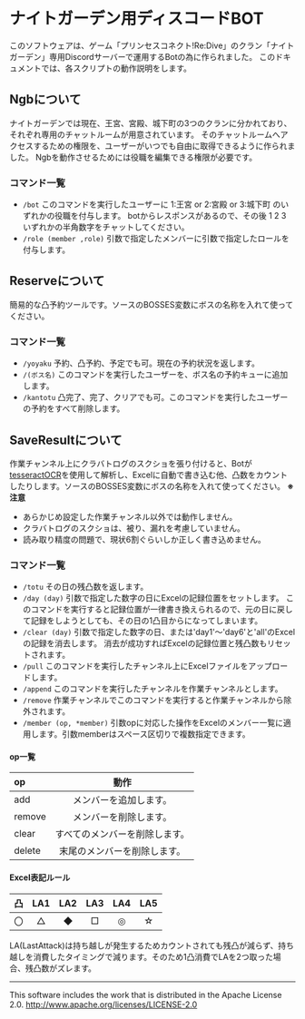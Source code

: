 # ナイトガーデン用ディスコードBOT
このソフトウェアは、ゲーム「プリンセスコネクト!Re:Dive」のクラン「ナイトガーデン」専用Discordサーバーで運用するBotの為に作られました。
このドキュメントでは、各スクリプトの動作説明をします。

## Ngbについて
ナイトガーデンでは現在、王宮、宮殿、城下町の3つのクランに分かれており、それぞれ専用のチャットルームが用意されています。
そのチャットルームへアクセスするための権限を、ユーザーがいつでも自由に取得できるように作られました。
Ngbを動作させるためには役職を編集できる権限が必要です。
### コマンド一覧
- `/bot`
このコマンドを実行したユーザーに 1:王宮 or 2:宮殿 or 3:城下町 のいずれかの役職を付与します。
botからレスポンスがあるので、その後 1 2 3 いずれかの半角数字をチャットしてください。
- `/role (member ,role)`
引数で指定したメンバーに引数で指定したロールを付与します。

## Reserveについて
簡易的な凸予約ツールです。ソースのBOSSES変数にボスの名称を入れて使ってください。
### コマンド一覧
- `/yoyaku`
予約、凸予約、予定でも可。現在の予約状況を返します。
- `/(ボス名)`
このコマンドを実行したユーザーを、ボス名の予約キューに追加します。
- `/kantotu`
凸完了、完了、クリアでも可。このコマンドを実行したユーザーの予約をすべて削除します。

## SaveResultについて
作業チャンネル上にクラバトログのスクショを張り付けると、Botが[tesseractOCR](https://github.com/tesseract-ocr)を使用して解析し、Excelに自動で書き込む他、凸数をカウントしたりします。ソースのBOSSES変数にボスの名称を入れて使ってください。
**※注意**
- あらかじめ設定した作業チャンネル以外では動作しません。
- クラバトログのスクショは、被り、漏れを考慮していません。
- 読み取り精度の問題で、現状6割ぐらいしか正しく書き込めません。
### コマンド一覧
- `/totu`
その日の残凸数を返します。
- `/day (day)`
引数で指定した数字の日にExcelの記録位置をセットします。
このコマンドを実行すると記録位置が一律書き換えられるので、元の日に戻して記録をしようとしても、その日の1凸目からになってしまいます。
- `/clear (day)`
引数で指定した数字の日、または'day1'～'day6'と'all'のExcelの記録を消去します。
消去が成功すればExcelの記録位置と残凸数もリセットされます。
- `/pull`
このコマンドを実行したチャンネル上にExcelファイルをアップロードします。
- `/append`
このコマンドを実行したチャンネルを作業チャンネルとします。
- `/remove`
作業チャンネルでこのコマンドを実行すると作業チャンネルから除外されます。
- `/member (op, *member)`
引数opに対応した操作をExcelのメンバー一覧に適用します。引数memberはスペース区切りで複数指定できます。
#### op一覧
| op     | 動作                        |
|:-------|:---------------------------:|
| add    | メンバーを追加します。        |
| remove | メンバーを削除します。        |
| clear  | すべてのメンバーを削除します。 |
| delete | 末尾のメンバーを削除します。   |
#### Excel表記ルール
|凸|LA1|LA2|LA3|LA4|LA5|
|:-:|:-:|:-:|:-:|:-:|:-:|
|〇|△|◆|□|◎|☆|
LA(LastAttack)は持ち越しが発生するためカウントされても残凸が減らず、持ち越しを消費したタイミングで減ります。そのため1凸消費でLAを2つ取った場合、残凸数がズレます。
***

This software includes the work that is distributed in the Apache License 2.0.
http://www.apache.org/licenses/LICENSE-2.0
